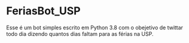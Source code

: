 # FeriasBot_USP
Esse é um bot simples escrito em Python 3.8 com o obejetivo de twittar todo dia dizendo quantos dias faltam para as férias na USP.
